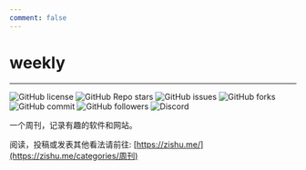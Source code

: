```yaml
---
comment: false
---
```


# weekly

---

<div class="flex">

![GitHub license](https://img.shields.io/github/license/98zi/weekly) 
![GitHub Repo stars](https://img.shields.io/github/stars/98zi/weekly) 
![GitHub issues](https://img.shields.io/github/issues/98zi/weekly) 
![GitHub forks](https://img.shields.io/github/forks/98zi/weekly) 
![GitHub commit](https://img.shields.io/github/commit-activity/t/98zi/weekly) 
![GitHub followers](https://img.shields.io/github/followers/98zi) 
![Discord](https://img.shields.io/discord/1126519222172925952) 

</div>

一个周刊，记录有趣的软件和网站。  

阅读，投稿或发表其他看法请前往: [https://zishu.me/](https://zishu.me/categories/周刊)
